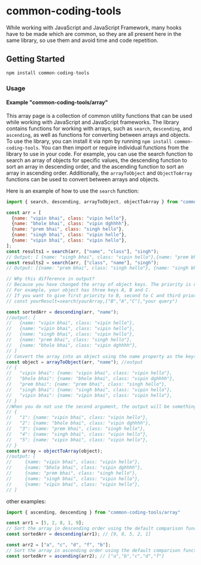 # common-coding-tools

While working with JavaScript and JavaScript Framework, many hooks have to be made which are common, so they are all present here in the same library, so use them and avoid time and code repetition.

## Getting Started
```javascript
npm install common-coding-tools
```


### Usage

#### Example "common-coding-tools/array"

This array page is a collection of common utility functions that can be used while working with JavaScript and JavaScript frameworks. The library contains functions for working with arrays, such as `search`, `descending`, and `ascending`, as well as functions for converting between arrays and objects. To use the library, you can install it via npm by running `npm install common-coding-tools`. You can then import or require individual functions from the library to use in your code. For example, you can use the search function to search an array of objects for specific values, the descending function to sort an array in descending order, and the ascending function to sort an array in ascending order. Additionally, the `arrayToObject` and `ObjectToArray` functions can be used to convert between arrays and objects.

Here is an example of how to use the `search` function:

```javascript
import { search, descending, arrayToObject, objectToArray } from "common-coding-tools/array"

const arr = [
  {name: "vipin bhai", class: "vipin hello"},
  {name: "bhole bhai", class: "vipin dghhhh"},
  {name: "prem bhai", class: "singh hello"},
  {name: "singh bhai", class: "vipin hello"},
  {name: "vipin bhai", class: "vipin hello"},
];
const results1 = search(arr, ["name", "class"], "singh");
// Output: [ {name: "singh bhai", class: "vipin hello"},{name: "prem bhai", class: "singh hello"}]
const results2 = search(arr, ["class", "name"], "singh");
// Output: [{name: "prem bhai", class: "singh hello"}, {name: "singh bhai", class: "vipin hello"}]

// Why this difference in output?
// Because you have changed the array of object keys. The priority is decided according to the position of the key. 
// For example, your object has three keys A, B and C. 
// If you want to give first priority to B, second to C and third priority to A, then write like this
// const yourResult=search(yourArray,["B","A","C"],"your query")

const sortedArr = descending(arr, "name");
//output: [
//   {name: "vipin bhai", class: "vipin hello"},
//   {name: "vipin bhai", class: "vipin hello"},
//   {name: "singh bhai", class: "vipin hello"},
//   {name: "prem bhai", class: "singh hello"},
//   {name: "bhole bhai", class: "vipin dghhhh"},
// ]
// Convert the array into an object using the name property as the keys
const object = arrayToObject(arr, "name"); //output
// {
//   "vipin bhai": {name: "vipin bhai", class: "vipin hello"},
//   "bhole bhai": {name: "bhole bhai", class: "vipin dghhhh"},
//   "prem bhai": {name: "prem bhai", class: "singh hello"},
//   "singh bhai": {name: "singh bhai", class: "vipin hello"},
//   "vipin bhai": {name: "vipin bhai", class: "vipin hello"},
// }
//When you do not use the second argument, the output will be something like
// {
//   "1": {name: "vipin bhai", class: "vipin hello"},
//   "2": {name: "bhole bhai", class: "vipin dghhhh"},
//   "3": {name: "prem bhai", class: "singh hello"},
//   "4": {name: "singh bhai", class: "vipin hello"},
//   "5": {name: "vipin bhai", class: "vipin hello"},
// }
const array = objectToArray(object);
//output: [
//     {name: "vipin bhai", class: "vipin hello"},
//     {name: "bhole bhai", class: "vipin dghhhh"},
//     {name: "prem bhai", class: "singh hello"},
//     {name: "singh bhai", class: "vipin hello"},
//     {name: "vipin bhai", class: "vipin hello"},
// ]
```
other examples:
```javascript
import { ascending, descending } from "common-coding-tools/array"

const arr1 = [5, 2, 8, 1, 9];
// Sort the array in descending order using the default comparison function
const sortedArr = descending(arr1); // [9, 8, 5, 2, 1]

const arr2 = ["a", "c", "d", "f", "b"];
// Sort the array in ascending order using the default comparison function
const sortedArr = ascending(arr2); // ["a","b","c","d","f"]
```








